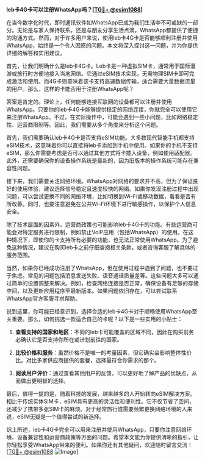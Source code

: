 **leb卡4G卡可以注册WhatsApp吗？[[TG💪+ @esim1088](https://t.me/s/esim1088)]**

在当今数字化时代，即时通讯软件如WhatsApp已成为我们生活中不可或缺的一部分。无论是与家人保持联系，还是与朋友分享生活点滴，WhatsApp都提供了便捷的沟通方式。然而，对于许多用户来说，使用leb卡4G卡是否能够顺利注册并使用WhatsApp，始终是一个令人困惑的问题。本文将深入探讨这一问题，并为你提供详细的解答和实用建议。

首先，让我们明确什么是leb卡4G卡。Leb卡是一种虚拟SIM卡，通常用于国际漫游或旅行时方便地接入当地网络。它通过eSIM技术实现，无需物理SIM卡即可完成激活和使用。而4G卡则意味着该卡支持高速数据传输，适合需要大量数据流量的用户。那么，这样的卡能否用于注册WhatsApp呢？

答案是肯定的。理论上，任何能够连接互联网的设备都可以注册并使用WhatsApp。只要你的leb卡4G卡能够提供稳定的网络连接，你就完全可以使用它来注册WhatsApp。不过，在实际操作中，可能会遇到一些小问题，比如网络稳定性、运营商限制等。因此，我们需要从多个角度来分析这个问题。

首先，我们需要确认leb卡4G卡是否支持eSIM功能。大多数现代智能手机都支持eSIM技术，这意味着你可以直接将leb卡添加到手机中使用。如果你的手机不支持eSIM，那么你需要考虑是否可以通过其他方式将卡插入设备，例如使用适配器。此外，还需要确保你的设备操作系统是最新的，因为旧版本的操作系统可能存在兼容性问题。

接下来，我们需要关注网络环境。WhatsApp对网络的要求并不高，但为了保证良好的使用体验，建议选择信号稳定且速度较快的网络。如果你发现注册过程中出现问题，可以尝试更换不同的网络环境，比如切换到Wi-Fi或移动数据，看看是否有所改善。同时，也要注意避免在公共Wi-Fi环境下进行敏感操作，以保护个人信息安全。

除了技术层面的因素外，运营商政策也可能影响leb卡4G卡的功能。有些运营商可能会对特定服务进行限制，例如禁止VoIP应用（包括WhatsApp）的使用。在这种情况下，即使你的卡支持所有必要的功能，也无法正常使用WhatsApp。为了避免这种情况，建议在购买leb卡之前仔细查阅相关条款，或者咨询客服了解具体的服务范围。

当然，如果你已经成功注册了WhatsApp，但在使用过程中遇到了问题，也不要过于焦虑。常见的问题包括消息发送失败、语音通话质量差等。这些问题大多可以通过简单的设置调整来解决。例如，检查网络连接是否正常，确保设备有足够的存储空间，以及更新应用程序至最新版本。如果问题依旧存在，可以尝试联系WhatsApp官方客服寻求帮助。

说到这里，你可能已经意识到，选择合适的leb卡4G卡对于顺畅使用WhatsApp至关重要。那么，如何挑选一款适合自己的卡呢？以下是一些实用的小贴士：

1. **查看支持的国家和地区**：不同的leb卡可能覆盖的区域不同，因此在购买前务必确认它是否支持你所在或计划前往的国家。
   
2. **比较价格和服务**：虽然价格不是唯一的考量因素，但它确实会影响整体性价比。对比多家供应商提供的套餐，选择最符合你需求的那个。

3. **阅读用户评价**：通过查看其他用户的反馈，可以更好地了解产品的优缺点，从而做出更明智的选择。

最后，值得一提的是，随着科技的发展，越来越多的人开始转向eSIM解决方案。相比于传统实体SIM卡，eSIM具有更高的灵活性和便利性。它不仅节省了空间，还减少了携带多张SIM卡的麻烦。对于经常旅行或需要频繁更换网络环境的人来说，eSIM无疑是一个值得尝试的新选择。

综上所述，leb卡4G卡完全可以用来注册并使用WhatsApp，只要你注意网络环境、设备兼容性和运营商政策等方面的问题。希望本文能为你提供清晰的指引，让你轻松享受WhatsApp带来的便利。如果你还有其他疑问，欢迎随时留言交流！[[TG💪+ @esim1088](https://t.me/s/esim1088) ![Image](https://i.postimg.cc/4NQfJmqS/Snipaste-2025-05-13-00-14-12.png)]